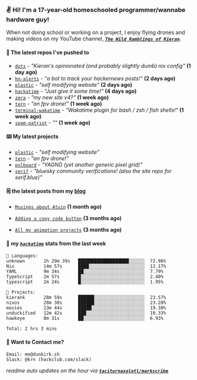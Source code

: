 ### ✌️ Hi! I'm a 17-year-old homeschooled programmer/wannabe hardware guy!

When not doing school or working on a project, I enjoy flying drones and making videos on my YouTube channel, [**_`The Wild Ramblings of Kieran`_**](https://youtube.com/@kieran.rambles).

#### 👷 The latest repos I've pushed to

- [`dots`](https://github.com/taciturnaxolotl/dots) - _"Kieran's opinionated (and probably slightly dumb) nix config"_ **(1 day ago)**
- [`hn-alerts`](https://github.com/taciturnaxolotl/hn-alerts) - _"a bot to track your hackernews posts!"_ **(2 days ago)**
- [`plastic`](https://github.com/taciturnaxolotl/plastic) - _"self modifying website"_ **(2 days ago)**
- [`hackatime`](https://github.com/hackclub/hackatime) - _"Just give it some time!"_ **(4 days ago)**
- [`zera`](https://github.com/taciturnaxolotl/zera) - _"my new site v4?"_ **(1 week ago)**
- [`tern`](https://github.com/taciturnaxolotl/tern) - _"an fpv drone!"_ **(1 week ago)**
- [`terminal-wakatime`](https://github.com/hackclub/terminal-wakatime) - _"Wakatime plugin for bash / zsh / fish shells!"_ **(1 week ago)**
- [`spam-patriot`](https://github.com/taciturnaxolotl/spam-patriot) - _""_ **(1 week ago)**

#### ⌨️ My latest projects

- [`plastic`](https://github.com/taciturnaxolotl/plastic) - _"self modifying website"_
- [`tern`](https://github.com/taciturnaxolotl/tern) - _"an fpv drone!"_
- [`pxlboard`](https://github.com/taciturnaxolotl/pxlboard) - _"YAGNG (yet another generic pixel grid)"_
- [`serif`](https://github.com/taciturnaxolotl/serif) - _"bluesky community verifications! (also the site repo for serif.blue)"_

#### 🗒️ the latest posts from my [blog](https://dunkirk.sh)

- [`Musings about Atuin`](https://dunkirk.sh/blog/atuin/) **(1 month ago)**

- [`Adding a copy code button`](https://dunkirk.sh/blog/adding-a-copy-button/) **(3 months ago)**

- [`All my animation projects`](https://dunkirk.sh/blog/my-animations/) **(3 months ago)**



#### 📡 my [_`hackatime`_](https://waka.hackclub.com) stats from the last week

```text
💾 Languages:
unknown       1h 29m 39s   ███████████████████░░░░░░  72.96%
Nix           14m 57s      ████░░░░░░░░░░░░░░░░░░░░░  12.17%
YAML          9m 34s       ██░░░░░░░░░░░░░░░░░░░░░░░  7.79%
TypeScript    2m 57s       █░░░░░░░░░░░░░░░░░░░░░░░░  2.40%
typescript    2m 24s       █░░░░░░░░░░░░░░░░░░░░░░░░  1.95%

💼 Projects:
kierank       28m 59s      ██████░░░░░░░░░░░░░░░░░░░  23.57%
nixos         28m 38s      ██████░░░░░░░░░░░░░░░░░░░  23.28%
movies        23m 44s      █████░░░░░░░░░░░░░░░░░░░░  19.30%
unduckified   12m 42s      ███░░░░░░░░░░░░░░░░░░░░░░  10.33%
hawkeye       8m 31s       ██░░░░░░░░░░░░░░░░░░░░░░░  6.93%

Total: 2 hrs 3 mins
```

#### 📮 Want to Contact me?

```text
Email: me@dunkirk.sh
Slack: @krn (hackclub.com/slack)
```

_readme auto updates on the hour via [**`taciturnaxolotl/markscribe`**](https://github.com/taciturnaxolotl/markscribe)_

